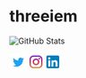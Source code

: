 # threeiem
![GitHub Stats](https://github-readme-stats.vercel.app/api?username=threeiem&show_icons=true&theme=react)

[<img src="https://raw.githubusercontent.com/threeiem/threeiem/main/twitter.svg" height="32em" align="center" alt="Threeiem on Twitter"/>](https://twitter.com/threeiem)
[<img src="https://raw.githubusercontent.com/threeiem/threeiem/main/instagram.svg" height="23em" align="center" style="padding-right:3px;" alt="Threeiem on Instagram"/>](https://instagram.com/threeiem)
[<img src="https://raw.githubusercontent.com/threeiem/threeiem/main/linkedin.svg" height="23em" align="center" alt="LinkedIn Profile"/>](https://www.linkedin.com/in/pc3/)